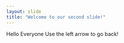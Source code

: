 ```yaml
---
layout: slide
title: "Welcome to our second slide!"
---
```

Hello Everyone
Use the left arrow to go back!